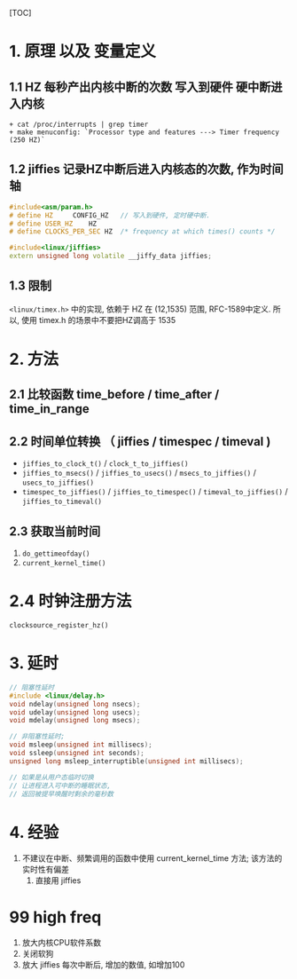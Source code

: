 [TOC]
# 1. 原理 以及 变量定义
## 1.1 HZ       每秒产出内核中断的次数 写入到硬件 硬中断进入内核
    + cat /proc/interrupts | grep timer
    + make menuconfig: `Processor type and features ---> Timer frequency (250 HZ)`
## 1.2 jiffies  记录HZ中断后进入内核态的次数, 作为时间轴
```c++
#include<asm/param.h>
# define HZ		CONFIG_HZ   // 写入到硬件, 定时硬中断. 
# define USER_HZ	HZ
# define CLOCKS_PER_SEC	HZ	/* frequency at which times() counts */

#include<linux/jiffies>
extern unsigned long volatile __jiffy_data jiffies;
```
## 1.3 限制
`<linux/timex.h>` 中的实现, 依赖于 HZ 在 (12,1535) 范围, RFC-1589中定义.
所以, 使用 timex.h 的场景中不要把HZ调高于 1535

# 2. 方法
## 2.1 比较函数 time_before / time_after / time_in_range
## 2.2 时间单位转换 （ jiffies / timespec / timeval )
+ `jiffies_to_clock_t()` / `clock_t_to_jiffies()`
+ `jiffies_to_msecs()` / `jiffies_to_usecs()` / `msecs_to_jiffies()` / `usecs_to_jiffies()`
+ `timespec_to_jiffies()` / `jiffies_to_timespec()` / `timeval_to_jiffies()` / `jiffies_to_timeval()`

## 2.3 获取当前时间 
1. `do_gettimeofday()`
2. `current_kernel_time()`

# 2.4 时钟注册方法
`clocksource_register_hz()`

# 3. 延时
```c++
// 阻塞性延时
#include <linux/delay.h>
void ndelay(unsigned long nsecs);
void udelay(unsigned long usecs);
void mdelay(unsigned long msecs);

// 非阻塞性延时; 
void msleep(unsigned int millisecs);
void ssleep(unsigned int seconds);
unsigned long msleep_interruptible(unsigned int millisecs);

// 如果是从用户态临时切换
// 让进程进入可中断的睡眠状态, 
// 返回被提早唤醒时剩余的毫秒数
```

# 4. 经验
1. 不建议在中断、频繁调用的函数中使用 current_kernel_time 方法; 该方法的实时性有偏差
    1. 直接用 jiffies 

# 99 high freq
1. 放大内核CPU软件系数
2. 关闭软狗
3. 放大 jiffies 每次中断后, 增加的数值, 如增加100
